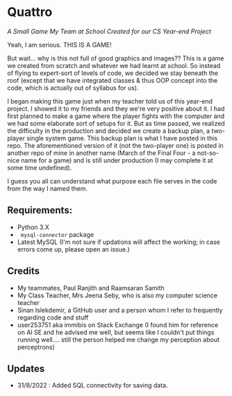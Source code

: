 # Quattro
*_A Small Game My Team at School Created for our CS Year-end Project_*

Yeah, I am serious. THIS IS A GAME! 

But wait... why is this not full of good graphics and images?? This is a game we created from scratch and whatever we had learnt at school. So instead of flying to expert-sort of levels of code, we decided we stay beneath the roof (except that we have integrated classes & thus OOP concept into the code, which is actually out of syllabus for us). 

I began making this game just when my teacher told us of this year-end project. I showed it to my friends and they we're very positive about it. I had first planned to make a game where the player fights with the computer and we had some elaborate sort of setups for it. But as time passed, we realized the difficulty in the production and decided we create a backup plan, a two-player single system game. This backup plan is what I have posted in this repo. The aforementioned version of it (not the two-player one) is posted in another repo of mine in another name (March of the Final Four - a not-so-nice name for a game) and is still under production (I may complete it at some time undefined).

I guess you all can understand what purpose each file serves in the code from the way I named them. 

## Requirements:
* Python 3.X
* ` mysql-connector` package
* Latest MySQL (I'm not sure if updations will affect the working; in case errors come up, please open an issue.)

## Credits
* My teammates, Paul Ranjith and Raamsaran Samith
* My Class Teacher, Mrs Jeena Seby, who is also my computer science teacher
* Sinan Islekdemir, a GitHub user and a person whom I refer to frequently regarding code and stuff
* user253751 aka immibis on Stack Exchange (I found him for reference on AI SE and he advised me well, but seems like I couldn't put things running well.... still the person helped me change my perception about perceptrons)

## Updates
* 31/8/2022 : Added SQL connectivity for saving data.
